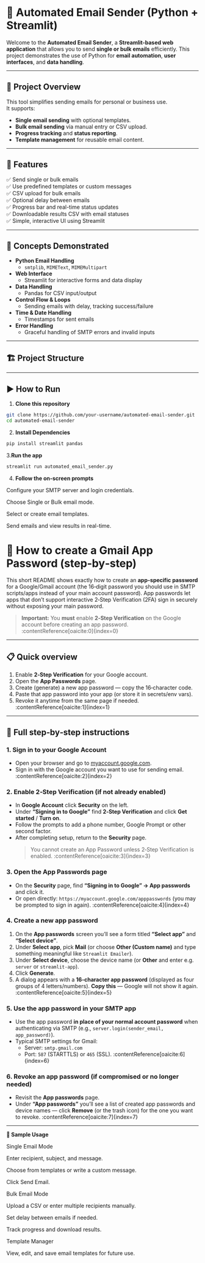 # 📧 Automated Email Sender (Python + Streamlit)

Welcome to the **Automated Email Sender**, a **Streamlit-based web application** that allows you to send **single or bulk emails** efficiently. This project demonstrates the use of Python for **email automation**, **user interfaces**, and **data handling**.

---

## 🎯 Project Overview

This tool simplifies sending emails for personal or business use.  
It supports:

- **Single email sending** with optional templates.
- **Bulk email sending** via manual entry or CSV upload.
- **Progress tracking** and **status reporting**.
- **Template management** for reusable email content.

---

## 🧱 Features

✅ Send single or bulk emails  
✅ Use predefined templates or custom messages  
✅ CSV upload for bulk emails  
✅ Optional delay between emails  
✅ Progress bar and real-time status updates  
✅ Downloadable results CSV with email statuses  
✅ Simple, interactive UI using Streamlit

---

## 🧠 Concepts Demonstrated

- **Python Email Handling**
  - `smtplib`, `MIMEText`, `MIMEMultipart`
- **Web Interface**
  - Streamlit for interactive forms and data display
- **Data Handling**
  - Pandas for CSV input/output
- **Control Flow & Loops**
  - Sending emails with delay, tracking success/failure
- **Time & Date Handling**
  - Timestamps for sent emails
- **Error Handling**
  - Graceful handling of SMTP errors and invalid inputs

---

## 🏗️ Project Structure

---

## ▶️ How to Run

1. **Clone this repository**

```bash
git clone https://github.com/your-username/automated-email-sender.git
cd automated-email-sender
```

2. **Install Dependencies**

```bash
pip install streamlit pandas
```

3.**Run the app**

```bash
streamlit run automated_email_sender.py
```

4. **Follow the on-screen prompts**

Configure your SMTP server and login credentials.

Choose Single or Bulk email mode.

Select or create email templates.

Send emails and view results in real-time.

# 🔐 How to create a **Gmail App Password** (step‑by‑step)

This short README shows exactly how to create an **app-specific password** for a Google/Gmail account (the 16‑digit password you should use in SMTP scripts/apps instead of your main account password). App passwords let apps that don’t support interactive 2‑Step Verification (2FA) sign in securely without exposing your main password.

> **Important:** You **must** enable **2‑Step Verification** on the Google account before creating an app password. :contentReference[oaicite:0]{index=0}

---

## 📋 Quick overview

1. Enable **2‑Step Verification** for your Google account.
2. Open the **App Passwords** page.
3. Create (generate) a new app password — copy the 16‑character code.
4. Paste that app password into your app (or store it in secrets/env vars).
5. Revoke it anytime from the same page if needed. :contentReference[oaicite:1]{index=1}

---

## 🔎 Full step‑by‑step instructions

### 1. Sign in to your Google Account

- Open your browser and go to [myaccount.google.com](https://myaccount.google.com).
- Sign in with the Google account you want to use for sending email. :contentReference[oaicite:2]{index=2}

### 2. Enable 2‑Step Verification (if not already enabled)

- In **Google Account** click **Security** on the left.
- Under **“Signing in to Google”** find **2‑Step Verification** and click **Get started** / **Turn on**.
- Follow the prompts to add a phone number, Google Prompt or other second factor.
- After completing setup, return to the **Security** page.
  > You cannot create an App Password unless 2‑Step Verification is enabled. :contentReference[oaicite:3]{index=3}

### 3. Open the App Passwords page

- On the **Security** page, find **“Signing in to Google” → App passwords** and click it.
- Or open directly: `https://myaccount.google.com/apppasswords` (you may be prompted to sign in again). :contentReference[oaicite:4]{index=4}

### 4. Create a new app password

1. On the **App passwords** screen you’ll see a form titled **“Select app”** and **“Select device”**.
2. Under **Select app**, pick **Mail** (or choose **Other (Custom name)** and type something meaningful like `Streamlit Emailer`).
3. Under **Select device**, choose the device name (or **Other** and enter e.g. `server` or `streamlit-app`).
4. Click **Generate**.
5. A dialog appears with a **16‑character app password** (displayed as four groups of 4 letters/numbers). **Copy this** — Google will not show it again. :contentReference[oaicite:5]{index=5}

### 5. Use the app password in your SMTP app

- Use the app password **in place of your normal account password** when authenticating via SMTP (e.g., `server.login(sender_email, app_password)`).
- Typical SMTP settings for Gmail:
  - Server: `smtp.gmail.com`
  - Port: `587` (STARTTLS) or `465` (SSL). :contentReference[oaicite:6]{index=6}

### 6. Revoke an app password (if compromised or no longer needed)

- Revisit the **App passwords** page.
- Under **“App passwords”** you’ll see a list of created app passwords and device names — click **Remove** (or the trash icon) for the one you want to revoke. :contentReference[oaicite:7]{index=7}

---

**📸 Sample Usage**

Single Email Mode

Enter recipient, subject, and message.

Choose from templates or write a custom message.

Click Send Email.

Bulk Email Mode

Upload a CSV or enter multiple recipients manually.

Set delay between emails if needed.

Track progress and download results.

Template Manager

View, edit, and save email templates for future use.
